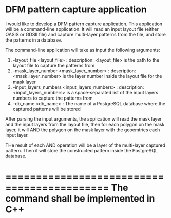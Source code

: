 DFM pattern capture application
===============================

I would like to develop a DFM pattern capture application. This application will be a command-line application. It will read
 an input layout file (either OASIS or GDSII file) and capture multi-layer patterns from the file, and store the patterns in a database.

 The command-line application will take as input the following arguments:

 1) -layout_file <layout_file>    : description: <layout_file> is the path to the layout file to capture the patterns from
 2) -mask_layer_number <mask_layer_number>    : description: <mask_layer_number> is the layer number inside the layout file for the mask layer
 3) -input_layers_numbers <input_layers_numbers>     : description: <input_layers_numbers> is a space-separated list of the input layers numbers to capture the patterns from
 4) -db_name <db_name> : The name of a PostgreSQL database where the captured patterns will be stored

 After parsing the input arguments, the application will read the mask layer and the input layers from the layout file, 
 then for each polygon on the mask layer, it will AND the polygon on the mask layer with the geoemtries each input layer.

 THe result of each AND operation will be a layer of the multi-layer captured pattern. Then it will store the constructed 
 pattern inside the PostgreSQL database.
 
===========================================
 The command shall be implemented in C++
===========================================
